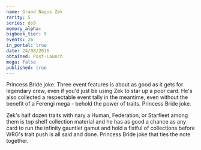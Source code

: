 ```yaml
---
name: Grand Nagus Zek
rarity: 5
series: ds9
memory_alpha:
bigbook_tier: 9
events: 26
in_portal: true
date: 24/08/2016
obtained: Post-Launch
mega: false
published: true
---
```


Princess Bride joke. Three event features is about as good as it gets for legendary crew, even if you'd just be using Zek to star up a poor card. He's also collected a respectable event tally in the meantime, even without the benefit of a Ferengi mega - behold the power of traits. Princess Bride joke.

Zek's half dozen traits with nary a Human, Federation, or Starfleet among them is top shelf collection material and he has as good a chance as any card to run the infinity gauntlet gamut and hold a fistful of collections before WRG's trait push is all said and done. Princess Bride joke that ties the note together.
